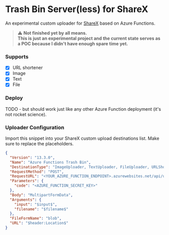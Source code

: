 # Trash Bin Server(less) for ShareX
An experimental custom uploader for [ShareX](https://getsharex.com/) based on Azure Functions.

> :warning: **Not finished yet by all means.  
> This is just an experimental project and the current state serves as a POC because I didn't have enough spare time yet.**

### Supports
- [x] URL shortener
- [x] Image
- [x] Text
- [x] File

### Deploy
TODO - but should work just like any other Azure Function deployment (it's not rocket science).

### Uploader Configuration
Import this snippet into your ShareX custom upload destinations list. Make sure to replace the placeholders.
```json
{
  "Version": "13.3.0",
  "Name": "Azure Functions Trash Bin",
  "DestinationType": "ImageUploader, TextUploader, FileUploader, URLShortener",
  "RequestMethod": "POST",
  "RequestURL": "<YOUR_AZURE_FUNCTION_ENDPOINT>.azurewebsites.net/api/upload",
  "Parameters": {
    "code": "<AZURE_FUNCTION_SECRET_KEY>"
  },
  "Body": "MultipartFormData",
  "Arguments": {
    "input": "$input$",
    "filename": "$filename$"
  },
  "FileFormName": "blob",
  "URL": "$header:Location$"
}
```
